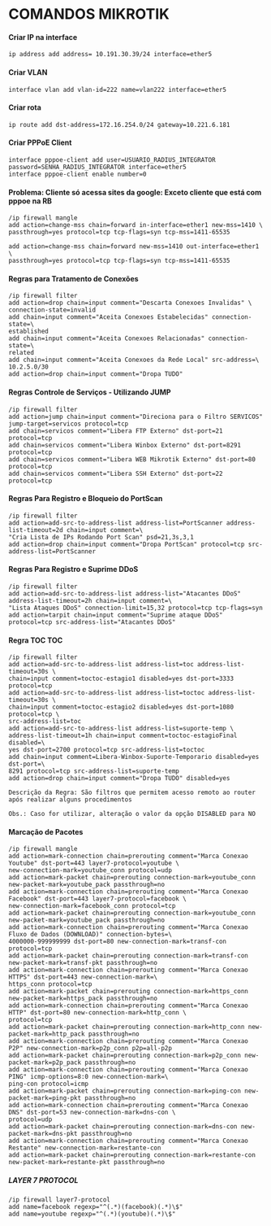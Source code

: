 # COMANDOS MIKROTIK
#### Criar IP na interface    

	ip address add address= 10.191.30.39/24 interface=ether5
#### Criar VLAN   

	interface vlan add vlan-id=222 name=vlan222 interface=ether5
#### Criar rota    

	ip route add dst-address=172.16.254.0/24 gateway=10.221.6.181
#### Criar PPPoE Client    

	interface pppoe-client add user=USUARIO_RADIUS_INTEGRATOR password=SENHA_RADIUS_INTEGRATOR interface=ether5
	interface pppoe-client enable number=0
#### Problema: Cliente só acessa sites da google: Exceto cliente que está com pppoe na RB    

    /ip firewall mangle
    add action=change-mss chain=forward in-interface=ether1 new-mss=1410 \    
    passthrough=yes protocol=tcp tcp-flags=syn tcp-mss=1411-65535

    add action=change-mss chain=forward new-mss=1410 out-interface=ether1 \   
    passthrough=yes protocol=tcp tcp-flags=syn tcp-mss=1411-65535

#### Regras para Tratamento de Conexões

    /ip firewall filter
    add action=drop chain=input comment="Descarta Conexoes Invalidas" \
    connection-state=invalid
    add chain=input comment="Aceita Conexoes Estabelecidas" connection-state=\
    established
    add chain=input comment="Aceita Conexoes Relacionadas" connection-state=\
    related
    add chain=input comment="Aceita Conexoes da Rede Local" src-address=\
    10.2.5.0/30
    add action=drop chain=input comment="Dropa TUDO"

#### Regras Controle de Serviços - Utilizando JUMP

    /ip firewall filter
    add action=jump chain=input comment="Direciona para o Filtro SERVICOS" jump-target=servicos protocol=tcp
    add chain=servicos comment="Libera FTP Externo" dst-port=21 protocol=tcp
    add chain=servicos comment="Libera Winbox Externo" dst-port=8291 protocol=tcp
    add chain=servicos comment="Libera WEB Mikrotik Externo" dst-port=80 protocol=tcp
    add chain=servicos comment="Libera SSH Externo" dst-port=22 protocol=tcp
    
#### Regras Para Registro e Bloqueio do PortScan 

    /ip firewall filter
    add action=add-src-to-address-list address-list=PortScanner address-list-timeout=2d chain=input comment=\
    "Cria Lista de IPs Rodando Port Scan" psd=21,3s,3,1
    add action=drop chain=input comment="Dropa PortScan" protocol=tcp src-address-list=PortScanner    

#### Regras Para Registro e Suprime DDoS

    /ip firewall filter
    add action=add-src-to-address-list address-list="Atacantes DDoS" address-list-timeout=2h chain=input comment=\
    "Lista Ataques DDoS" connection-limit=15,32 protocol=tcp tcp-flags=syn
    add action=tarpit chain=input comment="Suprime ataque DDoS" protocol=tcp src-address-list="Atacantes DDoS"

#### Regra TOC TOC

    /ip firewall filter
    add action=add-src-to-address-list address-list=toc address-list-timeout=30s \
    chain=input comment=toctoc-estagio1 disabled=yes dst-port=3333 protocol=tcp
    add action=add-src-to-address-list address-list=toctoc address-list-timeout=30s \
    chain=input comment=toctoc-estagio2 disabled=yes dst-port=1080 protocol=tcp \
    src-address-list=toc
    add action=add-src-to-address-list address-list=suporte-temp \
    address-list-timeout=1h chain=input comment=toctoc-estagioFinal disabled=\
    yes dst-port=2700 protocol=tcp src-address-list=toctoc
    add chain=input comment=Libera-Winbox-Suporte-Temporario disabled=yes dst-port=\
    8291 protocol=tcp src-address-list=suporte-temp
    add action=drop chain=input comment="Dropa TUDO" disabled=yes

    Descrição da Regra: São filtros que permitem acesso remoto ao router após realizar alguns procedimentos

    Obs.: Caso for utilizar, alteração o valor da opção DISABLED para NO

#### Marcação de Pacotes

    /ip firewall mangle
    add action=mark-connection chain=prerouting comment="Marca Conexao Youtube" dst-port=443 layer7-protocol=youtube \
    new-connection-mark=youtube_conn protocol=udp
    add action=mark-packet chain=prerouting connection-mark=youtube_conn new-packet-mark=youtube_pack passthrough=no
    add action=mark-connection chain=prerouting comment="Marca Conexao Facebook" dst-port=443 layer7-protocol=facebook \
    new-connection-mark=facebook_conn protocol=tcp
    add action=mark-packet chain=prerouting connection-mark=youtube_conn new-packet-mark=youtube_pack passthrough=no
    add action=mark-connection chain=prerouting comment="Marca Conexao Fluxo de Dados (DOWNLOAD)" connection-bytes=\
    4000000-999999999 dst-port=80 new-connection-mark=transf-con protocol=tcp
    add action=mark-packet chain=prerouting connection-mark=transf-con new-packet-mark=transf-pkt passthrough=no
    add action=mark-connection chain=prerouting comment="Marca Conexao HTTPS" dst-port=443 new-connection-mark=\
    https_conn protocol=tcp
    add action=mark-packet chain=prerouting connection-mark=https_conn new-packet-mark=https_pack passthrough=no
    add action=mark-connection chain=prerouting comment="Marca Conexao HTTP" dst-port=80 new-connection-mark=http_conn \
    protocol=tcp
    add action=mark-packet chain=prerouting connection-mark=http_conn new-packet-mark=http_pack passthrough=no
    add action=mark-connection chain=prerouting comment="Marca Conexao P2P" new-connection-mark=p2p_conn p2p=all-p2p
    add action=mark-packet chain=prerouting connection-mark=p2p_conn new-packet-mark=p2p_pack passthrough=no
    add action=mark-connection chain=prerouting comment="Marca Conexao PING" icmp-options=8:0 new-connection-mark=\
    ping-con protocol=icmp
    add action=mark-packet chain=prerouting connection-mark=ping-con new-packet-mark=ping-pkt passthrough=no
    add action=mark-connection chain=prerouting comment="Marca Conexao DNS" dst-port=53 new-connection-mark=dns-con \
    protocol=udp
    add action=mark-packet chain=prerouting connection-mark=dns-con new-packet-mark=dns-pkt passthrough=no
    add action=mark-connection chain=prerouting comment="Marca Conexao Restante" new-connection-mark=restante-con
    add action=mark-packet chain=prerouting connection-mark=restante-con new-packet-mark=restante-pkt passthrough=no
##### LAYER 7 PROTOCOL

    /ip firewall layer7-protocol
    add name=facebook regexp="^(.*)(facebook)(.*)\$"
    add name=youtube regexp="^(.*)(youtube)(.*)\$"